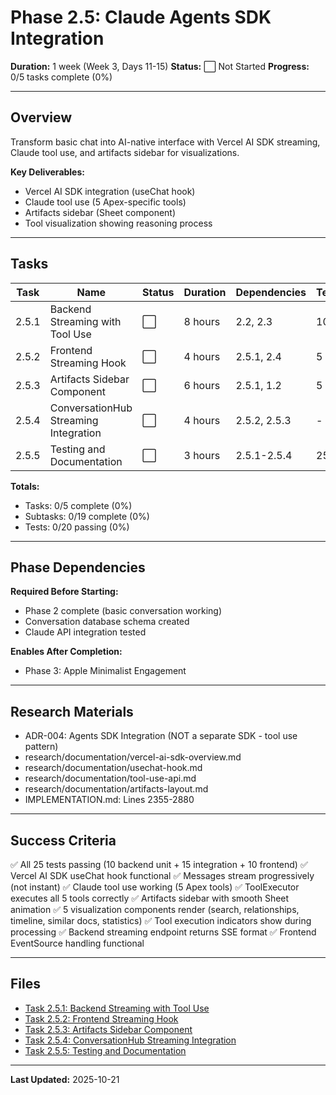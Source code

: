 # Phase 2.5: Claude Agents SDK Integration

**Duration:** 1 week (Week 3, Days 11-15)
**Status:** ⬜ Not Started
**Progress:** 0/5 tasks complete (0%)

---

## Overview

Transform basic chat into AI-native interface with Vercel AI SDK streaming, Claude tool use, and artifacts sidebar for visualizations.

**Key Deliverables:**
- Vercel AI SDK integration (useChat hook)
- Claude tool use (5 Apex-specific tools)
- Artifacts sidebar (Sheet component)
- Tool visualization showing reasoning process

---

## Tasks

| Task | Name | Status | Duration | Dependencies | Tests | Subtasks |
|------|------|--------|----------|--------------|-------|----------|
| 2.5.1 | Backend Streaming with Tool Use | ⬜ | 8 hours | 2.2, 2.3 | 10 | 4 |
| 2.5.2 | Frontend Streaming Hook | ⬜ | 4 hours | 2.5.1, 2.4 | 5 | 3 |
| 2.5.3 | Artifacts Sidebar Component | ⬜ | 6 hours | 2.5.1, 1.2 | 5 | 4 |
| 2.5.4 | ConversationHub Streaming Integration | ⬜ | 4 hours | 2.5.2, 2.5.3 | - | 4 |
| 2.5.5 | Testing and Documentation | ⬜ | 3 hours | 2.5.1-2.5.4 | 25 | 4 |

**Totals:**
- Tasks: 0/5 complete (0%)
- Subtasks: 0/19 complete (0%)
- Tests: 0/20 passing (0%)

---

## Phase Dependencies

**Required Before Starting:**
- Phase 2 complete (basic conversation working)
- Conversation database schema created
- Claude API integration tested

**Enables After Completion:**
- Phase 3: Apple Minimalist Engagement

---

## Research Materials

- ADR-004: Agents SDK Integration (NOT a separate SDK - tool use pattern)
- research/documentation/vercel-ai-sdk-overview.md
- research/documentation/usechat-hook.md
- research/documentation/tool-use-api.md
- research/documentation/artifacts-layout.md
- IMPLEMENTATION.md: Lines 2355-2880

---

## Success Criteria

✅ All 25 tests passing (10 backend unit + 15 integration + 10 frontend)
✅ Vercel AI SDK useChat hook functional
✅ Messages stream progressively (not instant)
✅ Claude tool use working (5 Apex tools)
✅ ToolExecutor executes all 5 tools correctly
✅ Artifacts sidebar with smooth Sheet animation
✅ 5 visualization components render (search, relationships, timeline, similar docs, statistics)
✅ Tool execution indicators show during processing
✅ Backend streaming endpoint returns SSE format
✅ Frontend EventSource handling functional

---

## Files

- [Task 2.5.1: Backend Streaming with Tool Use](task-2.5.1-backend-streaming-tool-use.md)
- [Task 2.5.2: Frontend Streaming Hook](task-2.5.2-frontend-streaming-hook.md)
- [Task 2.5.3: Artifacts Sidebar Component](task-2.5.3-artifacts-sidebar-component.md)
- [Task 2.5.4: ConversationHub Streaming Integration](task-2.5.4-conversationhub-streaming-integration.md)
- [Task 2.5.5: Testing and Documentation](task-2.5.5-testing-documentation.md)

---

**Last Updated:** 2025-10-21
